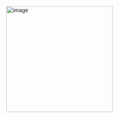 <img width="283" alt="image" src="https://github.com/user-attachments/assets/0424fdf6-0c91-4b02-9603-e23c64421378">
